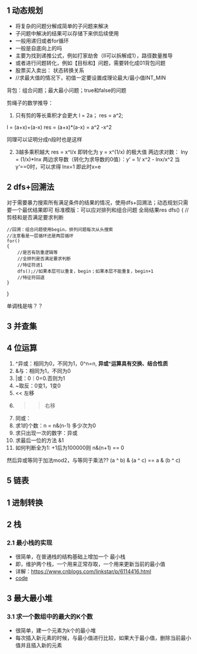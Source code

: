 ## 1 动态规划
- 将复杂的问题分解成简单的子问题来解决
- 子问题中解决的结果可以存储下来供后续使用
- 一般用递归或者for循环
- 一般是自底向上的吗
- 主要为找到递推公式，例如打家劫舍（II可以拆解成1），路径数量推导
- 或者进行问题转化，例如【目标和】问题，需要转化成01背包问题
- 股票买入卖出： 状态转换关系
- //求最大值的情况下，初值一定要设置成理论最大/最小值INT_MIN

背包：组合问题；最大最小问题；true和false的问题

剪绳子的数学推导：
1. 只有剪的等长乘积才会更大
l = 2a；
res = a^2;

l = (a+x)+(a-x)
res = (a+x)*(a-x) = a^2 -x^2

同理可以证明分成n段时也是这样

2. 3越多乘积越大
res = x^l/x
即转化为
y = x^(1/x) 的极大值
两边求对数： lny = (1/x)*lnx
两边求导数（转化为求导数的0值）：y‘ = 1/ x^2 - lnx/x^2
当 y‘==0时，可以求得 lnx=1
即此时x=e

## 2 dfs+回溯法
对于需要暴力搜索所有满足条件的结果的情况，使用dfs+回溯法；动态规划只需要一个最优结果即可
标准模版：可以应对排列和组合问题
全局结果res
dfs()
{
    //剪枝和是否满足要求判断

    //回溯：组合问题使用begin，排列问题每次从头搜索
    //注意看是一层循环还是两层循环
    for()
    {
        //是否有防重逻辑等
        //全排列是否满足要求判断
        //特征符进1
        dfs();//如果本层可以重复，begin；如果本层不能重复，begin+1
        //特征符回退
    }
}

单调栈是啥？？
## 3 并查集

## 4 位运算
1. ^异或：相同为0，不同为1，0^n=n, **异或^运算具有交换、结合性质**
2. &与：相同为1，不同为0
3. |或：0｜0=0.否则为1
4. ~取反：0变1，1变0
5. << 左移
6. >> 右移
7. 同或：
7. 求1的个数：n = n&(n-1) 多少次为0
8. 求只出现一次的数字：异或
9. 求最后一位的方法 &1
10. 如何判断全为1: +1后为100000则 n&(n+1) == 0

然后异或等同于加法mod2，与等同于乘法??
(a ^ b) & (a ^ c) == a & (b ^ c)

## 5 链表

## 1 进制转换

## 2 栈
### 2.1 最小栈的实现
- 很简单，在普通栈的结构基础上增加一个 最小栈
- 即，维护两个栈，一个用来正常存取，一个用来更新当前的最小值
- 详解：https://www.cnblogs.com/linkstar/p/6114416.html
- [code](code/12_min_stack.cpp)


## 3 最大最小堆
### 3.1 求一个数组中的最大的K个数
- 很简单，建一个元素为k个的最小堆
- 每次插入新元素的时候，与最小值进行比较，如果大于最小值，删除当前最小值并且插入新的元素
